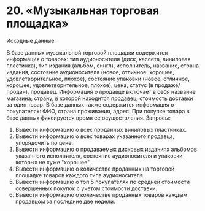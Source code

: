 # 20. «Музыкальная торговая площадка»
Исходные данные:


В базе данных музыкальной торговой площадки содержится информация о товарах: тип аудионосителя (диск, кассета, виниловая пластинка), тип издания (альбом, сингл), исполнитель, название, страна издания, состояние аудионосителя (новое, отличное, хорошее, удовлетворительное, плохое), состояние упаковки (новое, отличное, хорошее, удовлетворительное, плохое), цена, статус (в продаже/продан), продавец. Информация о продавце включает в себя название магазина; страну, в которой находится продавец; стоимость доставки за один товар. В базе данных также содержится информация о покупателях: ФИО, страна проживания, адрес. При покупке товара в базе данных фиксируется время ее осуществления.
Запросы:
1) Вывести информацию о всех проданных виниловых пластинках.
2) Вывести информацию о всех товарах указанного продавца, упорядочить по цене.
3) Вывести информацию о продаваемых дисковых изданиях альбомов указанного исполнителя, состояние аудионосителя и упаковки которых не хуже "хорошее".
4) Вывести информацию о количестве проданных на торговой площадке товаров каждого типа аудионосителя.
5) Вывести информацию о топ 5 покупателях по средней стоимости совершенных покупок с учетом стоимости доставки.
6) Вывести информацию о количестве проданных товаров каждым продавцом за последние две недели.
